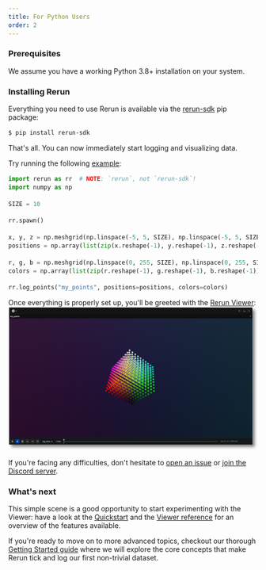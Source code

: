 ```yaml
---
title: For Python Users
order: 2
---
```


### Prerequisites

We assume you have a working Python 3.8+ installation on your system.

### Installing Rerun

Everything you need to use Rerun is available via the [rerun-sdk](https://pypi.org/project/rerun-sdk/) pip package:
```bash
$ pip install rerun-sdk
```

That's all. You can now immediately start logging and visualizing data.

Try running the following [example](https://github.com/rerun-io/rerun/tree/latest/examples/python/minimal/main.py):
```python
import rerun as rr  # NOTE: `rerun`, not `rerun-sdk`!
import numpy as np

SIZE = 10

rr.spawn()

x, y, z = np.meshgrid(np.linspace(-5, 5, SIZE), np.linspace(-5, 5, SIZE), np.linspace(-5, 5, SIZE))
positions = np.array(list(zip(x.reshape(-1), y.reshape(-1), z.reshape(-1))))

r, g, b = np.meshgrid(np.linspace(0, 255, SIZE), np.linspace(0, 255, SIZE), np.linspace(0, 255, SIZE))
colors = np.array(list(zip(r.reshape(-1), g.reshape(-1), b.reshape(-1))), dtype=np.uint8)

rr.log_points("my_points", positions=positions, colors=colors)
```

Once everything is properly set up, you'll be greeted with the [Rerun Viewer](../reference/viewer/overview.md):
![intro users - result](/docs-media/intro_users1_result.png)

If you're facing any difficulties, don't hesitate to [open an issue](https://github.com/rerun-io/rerun/issues/new/choose) or [join the Discord server](https://discord.gg/PXtCgFBSmH).

### What's next

This simple scene is a good opportunity to start experimenting with the Viewer: have a look at the [Quickstart](quickstart) and the [Viewer reference](../reference/viewer/overview) for an overview of the features available.

If you're ready to move on to more advanced topics, checkout our thorough [Getting Started guide](logging-python) where we will explore the core concepts that make Rerun tick and log our first non-trivial dataset.
